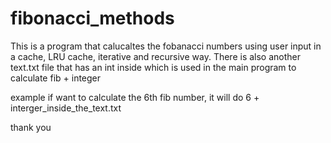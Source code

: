 # fibonacci_methods
This is a program that calucaltes the fobanacci numbers using user input in a cache, LRU cache, iterative and recursive way. 
There is also another text.txt file that has an int inside which is used in the main program to calculate fib + integer 

example if want to calculate the 6th fib number, it will do 6 + interger_inside_the_text.txt

thank you
